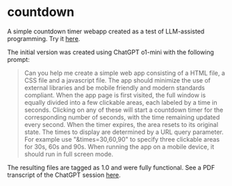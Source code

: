 # countdown

A simple countdown timer webapp created as a test of LLM-assisted programming. Try it [here](https://dkirkby.github.io/countdown).

The initial version was created using ChatGPT o1-mini with the following prompt:

> Can you help me create a simple web app consisting of a HTML file, a CSS file and a javascript file. The app should minimize the use of external libraries and be mobile friendly and modern standards compliant. When the app page is first visited, the full window is equally divided into a few clickable areas, each labeled by a time in seconds. Clicking on any of these will start a countdown timer for the corresponding number of seconds, with the time remaining updated every second. When the timer expires, the area resets to its original state. The times to display are determined by a URL query parameter. For example use "&times=30,60,90" to specify three clickable areas for 30s, 60s and 90s. When running the app on a mobile device, it should run in full screen mode.

The resulting files are tagged as 1.0 and were fully functional. See a PDF transcript of the ChatGPT session [here](chatgpt-transcript.pdf).
